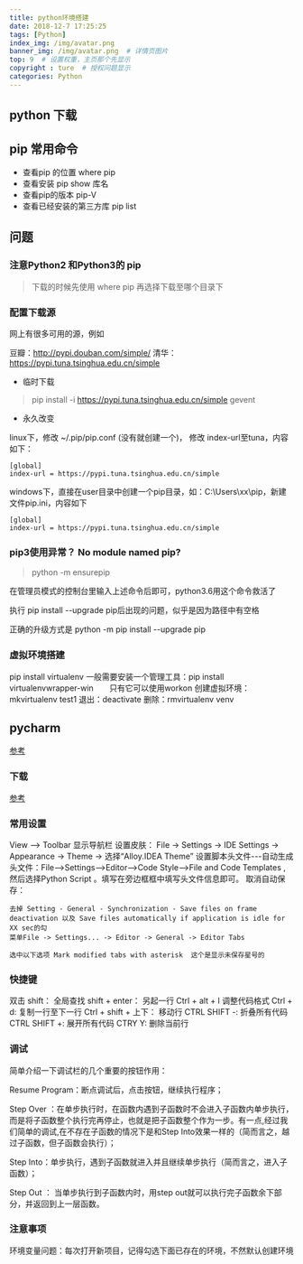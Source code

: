 ```yaml
---
title: python环境搭建
date: 2018-12-7 17:25:25
tags: [Python]
index_img: /img/avatar.png
banner_img: /img/avatar.png  # 详情页图片
top: 9  # 设置权重，主页那个先显示
copyright : ture  # 授权问题显示
categories: Python
---
```


<!-- more -->

## python 下载

## pip 常用命令

- 查看pip 的位置           where pip  
- 查看安装                 pip show 库名
- 查看pip的版本            pip-V
- 查看已经安装的第三方库    pip list

## 问题

### 注意Python2 和Python3的 pip

> 下载的时候先使用 where pip
再选择下载至哪个目录下

### 配置下载源
网上有很多可用的源，例如

豆瓣：http://pypi.douban.com/simple/
清华：https://pypi.tuna.tsinghua.edu.cn/simple

- 临时下载

> pip install -i https://pypi.tuna.tsinghua.edu.cn/simple gevent

- 永久改变

linux下，修改 ~/.pip/pip.conf (没有就创建一个)， 修改 index-url至tuna，内容如下：
```
[global]
index-url = https://pypi.tuna.tsinghua.edu.cn/simple
```

windows下，直接在user目录中创建一个pip目录，如：C:\Users\xx\pip，新建文件pip.ini，内容如下

```
[global]
index-url = https://pypi.tuna.tsinghua.edu.cn/simple
```

### pip3使用异常？ No module named pip?

> python -m ensurepip

在管理员模式的控制台里输入上述命令后即可，python3.6用这个命令救活了

执行 pip install  --upgrade  pip后出现的问题，似乎是因为路径中有空格

正确的升级方式是  python -m pip install --upgrade pip

### 虚拟环境搭建

pip install virtualenv
一般需要安装一个管理工具：pip install virtualenvwrapper-win　　只有它可以使用workon
创建虚拟环境：mkvirtualenv test1
退出：deactivate
删除：rmvirtualenv venv

## pycharm
[参考](https://zhuanlan.zhihu.com/p/26066151)

### 下载
[参考](https://blog.csdn.net/pdcfighting/article/details/80297499)

### 常用设置

View --> Toolbar  显示导航栏
设置皮肤： File -> Settings -> IDE Settings -> Appearance -> Theme -> 选择“Alloy.IDEA Theme”
设置脚本头文件---自动生成头文件：File-->Settings-->Editor-->Code Style-->File and Code Templates ,然后选择Python Script 。填写在旁边框框中填写头文件信息即可。
取消自动保存： 
```
去掉 Setting - General - Synchronization - Save files on frame deactivation 以及 Save files automatically if application is idle for XX sec的勾
菜单File -> Settings... -> Editor -> General -> Editor Tabs

选中以下选项 Mark modified tabs with asterisk  这个是显示未保存星号的
```
### 快捷键

双击 shift： 全局查找
shift + enter： 另起一行
Ctrl + alt + l   调整代码格式
Ctrl + d:  复制一行至下一行
Ctrl + shift + 上下：  移动行
CTRL SHIFT -: 折叠所有代码
CTRL SHIFT +: 展开所有代码
CTRY Y: 删除当前行

### 调试

简单介绍一下调试栏的几个重要的按钮作用：

Resume Program：断点调试后，点击按钮，继续执行程序；

Step Over ：在单步执行时，在函数内遇到子函数时不会进入子函数内单步执行，而是将子函数整个执行完再停止，也就是把子函数整个作为一步。有一点,经过我们简单的调试,在不存在子函数的情况下是和Step Into效果一样的（简而言之，越过子函数，但子函数会执行）；

Step Into：单步执行，遇到子函数就进入并且继续单步执行（简而言之，进入子函数）；

Step Out ： 当单步执行到子函数内时，用step out就可以执行完子函数余下部分，并返回到上一层函数。

### 注意事项

环境变量问题：每次打开新项目，记得勾选下面已存在的环境，不然默认创建环境

